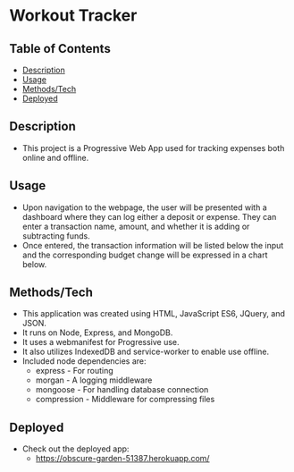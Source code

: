 # Workout Tracker

## Table of Contents

- [Description](#Description)  
- [Usage](#Usage)
- [Methods/Tech](#Methods/Tech)
- [Deployed](#Deployed)

## Description

- This project is a Progressive Web App used for tracking expenses both online and offline.

## Usage

- Upon navigation to the webpage, the user will be presented with a dashboard where they can
log either a deposit or expense. They can enter a transaction name, amount, and whether it is
adding or subtracting funds.
- Once entered, the transaction information will be listed below the input and the corresponding
budget change will be expressed in a chart below.

## Methods/Tech

- This application was created using HTML, JavaScript ES6, JQuery, and JSON.
- It runs on Node, Express, and MongoDB.
- It uses a webmanifest for Progressive use.
- It also utilizes IndexedDB and service-worker to enable use offline.
- Included node dependencies are:
    - express - For routing
    - morgan - A logging middleware
    - mongoose - For handling database connection
    - compression - Middleware for compressing files

## Deployed

- Check out the deployed app:
    - https://obscure-garden-51387.herokuapp.com/
